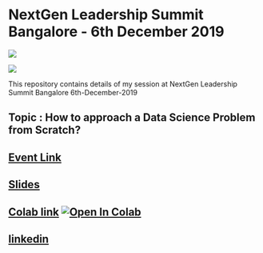 # NextGen Leadership Summit Bangalore - 6th December 2019

[![](https://img.shields.io/github/license/sourcerer-io/hall-of-fame.svg?colorB=ff0000)](https://github.com/KrishnaKumarTiwari/talks/blob/master/LICENSE.md)

[![](https://sourcerer.io/fame/KrishnaKumarTiwari/KrishnaKumarTiwari/talks/images/0)](https://ml-ai.in)

This repository contains details of my session at NextGen Leadership Summit Bangalore 6th-December-2019

## Topic : How to approach a Data Science Problem from Scratch?

## [Event Link](https://1point21gws.com/leadership/bangalore/#speakers)

## [Slides](https://docs.google.com/presentation/d/1qQ9VOqe8oSrFW1AQSCmVNVBko-Yx69E6-gEgH5N4Ehc/edit#slide=id.g7a9db6b83e_0_0)

## [Colab link](https://colab.research.google.com/drive/10oFO1Nus7x9a0v2NFtgkgAvuMDb05Edd) [![Open In Colab](https://colab.research.google.com/assets/colab-badge.svg)](https://colab.research.google.com/drive/10oFO1Nus7x9a0v2NFtgkgAvuMDb05Edd)

## [linkedin](https://www.linkedin.com/company/1point21gws/)

